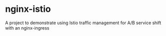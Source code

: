 # nginx-istio
A project to demonstrate using Istio traffic management for A/B service shift with an nginx-ingress
